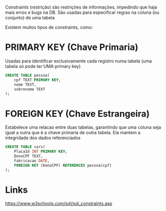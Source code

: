 
Constraints (restrição) são restrições de informações, impedindo que haja mais erros e bugs na DB. São usadas para especificar regras na coluna (ou conjunto) de uma tabela

Existem muitos tipos de constraints, como:

# PRIMARY KEY (Chave Primaria)
Usadas para identificar exclusivamente cada registro numa tabela (uma tabela só pode ter UMA primary key)

```sql
CREATE TABLE pessoa(
	cpf TEXT PRIMARY KEY,
	nome TEXT,
	sobrenome TEXT
);
```

# FOREIGN KEY (Chave Estrangeira)
Estabelece uma relacao entre duas tabelas, garantindo que uma coluna seja igual a outra que é a chave primaria de outra tabela. Ela mantem a integridade dos dados referenciados 

```sql
CREATE TABLE cars(
	PlacaId INT PRIMARY KEY,
	DonoCPF TEXT,
	Fabricacao DATE,
	FOREIGN KEY (DonoCPF) REFERENCES pessoa(cpf)
);
```


# Links
https://www.w3schools.com/sql/sql_constraints.asp